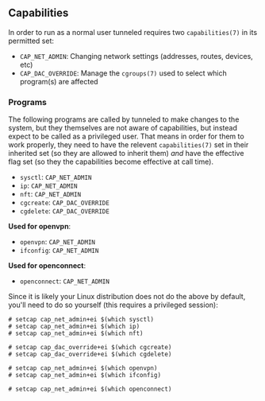 ## Capabilities

In order to run as a normal user tunneled requires two `capabilities(7)` in its permitted set:
- `CAP_NET_ADMIN`: Changing network settings (addresses, routes, devices, etc)
- `CAP_DAC_OVERRIDE`: Manage the `cgroups(7)` used to select which program(s) are affected

### Programs

The following programs are called by tunneled to make changes to the system, but they themselves are not aware of capabilities, but instead expect to be called as a privileged user. That means in order for them to work properly, they need to have the relevent `capabilities(7)` set in their inherited set (so they are allowed to inherit them) *and* have the effective flag set (so they the capabilities become effective at call time).

- `sysctl`: `CAP_NET_ADMIN`
- `ip`: `CAP_NET_ADMIN`
- `nft`: `CAP_NET_ADMIN`
- `cgcreate`: `CAP_DAC_OVERRIDE`
- `cgdelete`: `CAP_DAC_OVERRIDE`

__Used for openvpn__:
- `openvpn`: `CAP_NET_ADMIN`
- `ifconfig`: `CAP_NET_ADMIN`

__Used for openconnect__:
- `openconnect`: `CAP_NET_ADMIN`

Since it is likely your Linux distribution does not do the above by default, you'll need to do so yourself (this requires a privileged session):

```
# setcap cap_net_admin+ei $(which sysctl)
# setcap cap_net_admin+ei $(which ip)
# setcap cap_net_admin+ei $(which nft)

# setcap cap_dac_override+ei $(which cgcreate)
# setcap cap_dac_override+ei $(which cgdelete)

# setcap cap_net_admin+ei $(which openvpn)
# setcap cap_net_admin+ei $(which ifconfig)

# setcap cap_net_admin+ei $(which openconnect)
```
